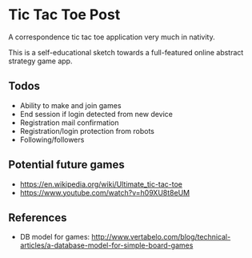 # Tic Tac Toe Post
A correspondence tic tac toe application very much in nativity. 

This is a self-educational sketch towards a full-featured online abstract strategy game app.

## Todos
- Ability to make and join games
- End session if login detected from new device
- Registration mail confirmation
- Registration/login protection from robots
- Following/followers

## Potential future games
- https://en.wikipedia.org/wiki/Ultimate_tic-tac-toe
- https://www.youtube.com/watch?v=h09XU8t8eUM

## References
- DB model for games: http://www.vertabelo.com/blog/technical-articles/a-database-model-for-simple-board-games

